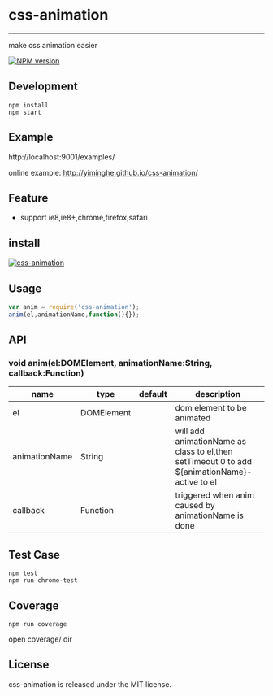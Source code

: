 # css-animation
---

make css animation easier

[![NPM version][npm-image]][npm-url]

[npm-image]: http://img.shields.io/npm/v/css-animation.svg?style=flat-square
[npm-url]: http://npmjs.org/package/css-animation

## Development

```
npm install
npm start
```

## Example

http://localhost:9001/examples/

online example: http://yiminghe.github.io/css-animation/


## Feature

* support ie8,ie8+,chrome,firefox,safari

## install

[![css-animation](https://nodei.co/npm/css-animation.png)](https://npmjs.org/package/css-animation)

## Usage

```js
var anim = require('css-animation');
anim(el,animationName,function(){});
```

## API

### void anim(el:DOMElement, animationName:String, callback:Function)

<table class="table table-bordered table-striped">
    <thead>
    <tr>
        <th style="width: 100px;">name</th>
        <th style="width: 50px;">type</th>
        <th style="width: 50px;">default</th>
        <th>description</th>
    </tr>
    </thead>
    <tbody>
        <tr>
          <td>el</td>
          <td>DOMElement</td>
          <td></td>
          <td>dom element to be animated</td>
        </tr>
        <tr>
          <td>animationName</td>
          <td>String</td>
          <td></td>
          <td>will add animationName as class to el,then setTimeout 0 to add ${animationName}-active to el</td>
        </tr>
        <tr>
          <td>callback</td>
          <td>Function</td>
          <td></td>
          <td>triggered when anim caused by animationName is done</td>
        </tr>
    </tbody>
</table>

## Test Case

```
npm test
npm run chrome-test
```

## Coverage

```
npm run coverage
```

open coverage/ dir

## License

css-animation is released under the MIT license.
